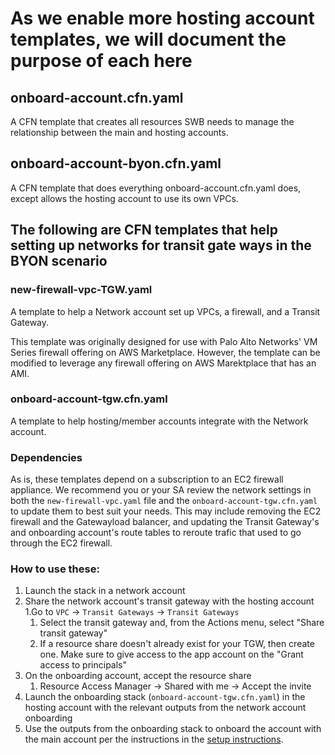 # As we enable more hosting account templates, we will document the purpose of each here

## onboard-account.cfn.yaml
A CFN template that creates all resources SWB needs to manage the relationship between the main and hosting accounts.

## onboard-account-byon.cfn.yaml
A CFN template that does everything onboard-account.cfn.yaml does, except allows the hosting account to use its own VPCs.

## The following are CFN templates that help setting up networks for transit gate ways in the BYON scenario
### new-firewall-vpc-TGW.yaml
A template to help a Network account set up VPCs, a firewall, and a Transit Gateway. 

This template was originally designed for use with Palo Alto Networks' VM Series firewall offering on AWS Marketplace. However, the template can be modified to leverage any firewall offering on AWS Marektplace that has an AMI.

### onboard-account-tgw.cfn.yaml
A template to help hosting/member accounts integrate with the Network account. 

### Dependencies
As is, these templates depend on a subscription to an EC2 firewall appliance. We recommend you or your SA review the network settings in both the `new-firewall-vpc.yaml` file and the `onboard-account-tgw.cfn.yaml` to update them to best suit your needs. This may include removing the EC2 firewall and the Gatewayload balancer, and updating the Transit Gateway's and onboarding account's route tables to reroute trafic that used to go through the EC2 firewall.

### How to use these:
1. Launch the stack in a network account
1. Share the network account's transit gateway with the hosting account
    1.Go to `VPC` -> `Transit Gateways` -> `Transit Gateways`
    1. Select the transit gateway and, from the Actions menu, select "Share transit gateway" 
    1. If a resource share doesn't already exist for your TGW, then create one. Make sure to give access to the app account on the "Grant access to principals"
1. On the onboarding account, accept the resource share
    1. Resource Access Manager -> Shared with me -> Accept the invite
1. Launch the onboarding stack (`onboard-account-tgw.cfn.yaml`) in the hosting account with the relevant outputs from the network account onboarding
1. Use the outputs from the onboarding stack to onboard the account with the main account per the instructions in the [setup instructions](../../SETUP_v2p1.md).
